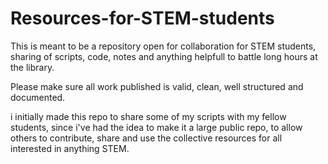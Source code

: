# Resources-for-STEM-students
This is meant to be a repository open for collaboration for STEM students, sharing of scripts, code, notes and anything helpfull to battle long hours at the library.

Please make sure all work published is valid, clean, well structured and documented.

i initially made this repo to share some of my scripts with my fellow students, since i've had the idea to make it a large public repo, to allow others to contribute, share and use the collective resources for all interested in anything STEM.
